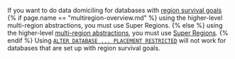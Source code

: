 If you want to do data domiciling for databases with [region survival goals](multiregion-overview.html#survive-region-failures) {% if page.name == "multiregion-overview.md" %} using the higher-level multi-region abstractions, you must use Super Regions. {% else %} using the higher-level [multi-region abstractions](multiregion-overview.html), you must use [Super Regions](multiregion-overview.html#super-regions). {% endif %} Using [`ALTER DATABASE ... PLACEMENT RESTRICTED`](placement-restricted.html) will not work for databases that are set up with region survival goals.
